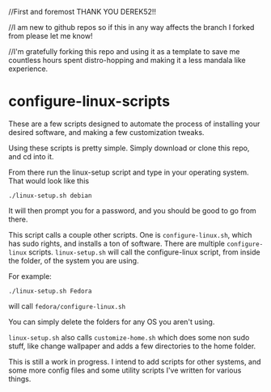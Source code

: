 //First and foremost THANK YOU DEREK52!!

//I am new to github repos so if this in any way affects the branch I forked from please let me know!

//I'm gratefully forking this repo and using it as a template to save me countless hours spent distro-hopping and making it a less mandala like experience. 

# configure-linux-scripts

These are a few scripts designed to automate the process of installing your desired software, and making a few customization tweaks.

Using these scripts is pretty simple. Simply download or clone this repo, and cd into it.

From there run the linux-setup script and type in your operating system. That would look like this
```
./linux-setup.sh debian
```
It will then prompt you for a password, and you should be good to go from there.

This script calls a couple other scripts. One is `configure-linux.sh`, which has sudo rights, and installs a ton of software. There are multiple `configure-linux` scripts. `linux-setup.sh` will call the configure-linux script, from inside the folder, of the system you are using. 

For example:
```
./linux-setup.sh Fedora
```
will call `fedora/configure-linux.sh`

You can simply delete the folders for any OS you aren't using.

`linux-setup.sh` also calls `customize-home.sh` which does some non sudo stuff, like change wallpaper and adds a few directories to the home folder.

This is still a work in progress. I intend to add scripts for other systems, and some more config files and some utility scripts I've written for various things.
